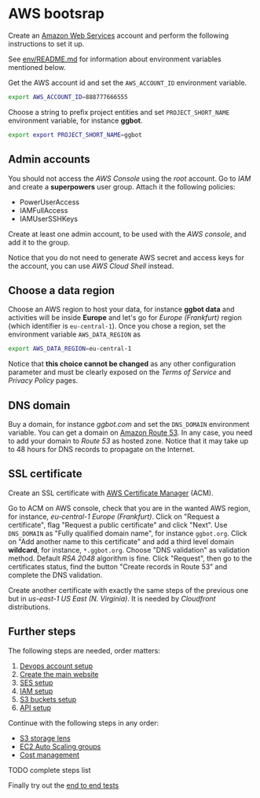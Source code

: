 # AWS bootsrap

Create an [Amazon Web Services](https://aws.amazon.com) account and perform the following instructions to set it up.

See [env/README.md](../../env/README.md) for information about environment variables mentioned below.

Get the AWS account id and set the `AWS_ACCOUNT_ID` environment variable.

```sh
export AWS_ACCOUNT_ID=888777666555
```

Choose a string to prefix project entities and set `PROJECT_SHORT_NAME` environment variable, for instance **ggbot**.

```sh
export export PROJECT_SHORT_NAME=ggbot
```

## Admin accounts

You should not access the _AWS Console_ using the _root_ account.
Go to _IAM_ and create a **superpowers** user group. Attach it the following policies:

- PowerUserAccess
- IAMFullAccess
- IAMUserSSHKeys

Create at least one admin account, to be used with the _AWS console_, and add it to the group.

Notice that you do not need to generate AWS secret and access keys for the account, you can use _AWS Cloud Shell_ instead.

## Choose a data region

Choose an AWS region to host your data, for instance **ggbot data** and activities will be inside **Europe** and let's go for _Europe (Frankfurt)_ region (which identifier is `eu-central-1`). Once you chose a region, set the environment variable `AWS_DATA_REGION` as

```sh
export AWS_DATA_REGION=eu-central-1
```

Notice that **this choice cannot be changed** as any other configuration parameter
and must be clearly exposed on the _Terms of Service_ and _Privacy Policy_ pages.

## DNS domain

Buy a domain, for instance _ggbot.com_ and set the `DNS_DOMAIN` environment variable.
You can get a domain on [Amazon Route 53](https://aws.amazon.com/it/route53/).
In any case, you need to add your domain to _Route 53_ as hosted zone.
Notice that it may take up to 48 hours for DNS records to propagate on the Internet.

## SSL certificate

Create an SSL certificate with [AWS Certificate Manager](https://aws.amazon.com/certificate-manager/) (ACM).

Go to ACM on AWS console, check that you are in the wanted AWS region, for instance, _eu-central-1 Europe (Frankfurt)_.
Click on "Request a certificate", flag "Request a public certificate" and click "Next".
Use `DNS_DOMAIN` as "Fully qualified domain name", for instance `ggbot.org`.
Click on "Add another name to this certificate" and add a third level domain **wildcard**, for instance, `*.ggbot.org`.
Choose "DNS validation" as validation method. Default _RSA 2048_ algorithm is fine.
Click "Request", then go to the certificates status, find the button "Create records in Route 53" and complete the DNS validation.

Create another certificate with exactly the same steps of the previous one but in _us-east-1 US East (N. Virginia)_.
It is needed by _Cloudfront_ distributions.

## Further steps

The following steps are needed, order matters:

1. [Devops account setup](./devops-account-setup.md)
2. [Create the main website](./www-setup.md)
3. [SES setup](./ses-setup.md)
4. [IAM setup](./iam-setup.md)
5. [S3 buckets setup](./s3-setup.md)
6. [API setup](./api-setup.md)

Continue with the following steps in any order:

- [S3 storage lens](./s3-storage-lens.md)
- [EC2 Auto Scaling groups](./ec2-auto-scaling-groups.md)
- [Cost management](./aws-cost-management.md)

TODO complete steps list

Finally try out the [end to end tests](./end-to-end-tests.md)
